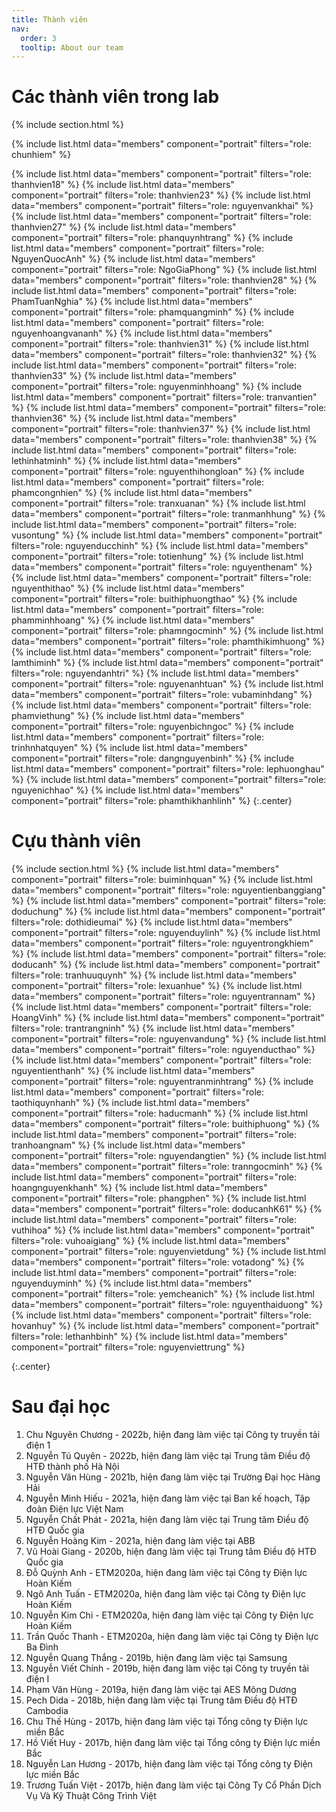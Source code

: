 ```yaml
---
title: Thành viên
nav:
  order: 3
  tooltip: About our team
---
```


# <i class="fas fa-users"></i>Các thành viên trong lab

{% include section.html %}


{%
  include list.html
  data="members"
  component="portrait"
  filters="role: chunhiem"
%}
<!-- {%
  include list.html
  data="members"
  component="portrait"
  filters="role: thanhvien1"
%}
{%
  include list.html
  data="members"
  component="portrait"
  filters="role: thanhvien2"
%} -->
<!-- {%
  include list.html
  data="members"
  component="portrait"
  filters="role: thanhvien6"
%} -->
<!--{%
  include list.html
  data="members"
  component="portrait"
  filters="role: thanhvien13"
%}
{%
  include list.html
  data="members"
  component="portrait"
  filters="role: thanhvien14"
%}
{%
  include list.html
  data="members"
  component="portrait"
  filters="role: thanhvien15"
%}-->
{%
  include list.html
  data="members"
  component="portrait"
  filters="role: thanhvien18"
%}
{%
  include list.html
  data="members"
  component="portrait"
  filters="role: thanhvien23"
%}
{%
  include list.html
  data="members"
  component="portrait"
  filters="role: nguyenvankhai"
%}
{%
  include list.html
  data="members"
  component="portrait"
  filters="role: thanhvien27"
%}
{%
  include list.html
  data="members"
  component="portrait"
  filters="role: phanquynhtrang"
%}
{%
  include list.html
  data="members"
  component="portrait"
  filters="role: NguyenQuocAnh"
%}
{%
  include list.html
  data="members"
  component="portrait"
  filters="role: NgoGiaPhong"
%}
{%
  include list.html
  data="members"
  component="portrait"
  filters="role: thanhvien28"
%}
{%
  include list.html
  data="members"
  component="portrait"
  filters="role: PhamTuanNghia"
%}
{%
  include list.html
  data="members"
  component="portrait"
  filters="role: phamquangminh"
%}
{%
  include list.html
  data="members"
  component="portrait"
  filters="role: nguyenhoangvananh"
%}
{%
  include list.html
  data="members"
  component="portrait"
  filters="role: thanhvien31"
%}
{%
  include list.html
  data="members"
  component="portrait"
  filters="role: thanhvien32"
%}
{%
  include list.html
  data="members"
  component="portrait"
  filters="role: thanhvien33"
%}
{%
  include list.html
  data="members"
  component="portrait"
  filters="role: nguyenminhhoang"
%}
{%
  include list.html
  data="members"
  component="portrait"
  filters="role: tranvantien"
%}
 {%
  include list.html
  data="members"
  component="portrait"
  filters="role: thanhvien36"
%} 
{%
  include list.html
  data="members"
  component="portrait"
  filters="role: thanhvien37"
%}
{%
  include list.html
  data="members"
  component="portrait"
  filters="role: thanhvien38"
%}
{%
  include list.html
  data="members"
  component="portrait"
  filters="role: lethinhatminh"
%}
{%
  include list.html
  data="members"
  component="portrait"
  filters="role: nguyenthihongloan"
%}
{%
  include list.html
  data="members"
  component="portrait"
  filters="role: phamcongnhien"
%}
{%
  include list.html
  data="members"
  component="portrait"
  filters="role: tranxuanan"
%}
{%
  include list.html
  data="members"
  component="portrait"
  filters="role: tranmanhhung"
%}
{%
  include list.html
  data="members"
  component="portrait"
  filters="role: vusontung"
%}
{%
  include list.html
  data="members"
  component="portrait"
  filters="role: nguyenducchinh"
%}
{%
  include list.html
  data="members"
  component="portrait"
  filters="role: totienhung"
%}
{%
  include list.html
  data="members"
  component="portrait"
  filters="role: nguyenthenam"
%}
{%
  include list.html
  data="members"
  component="portrait"
  filters="role: nguyenthithao"
%}
{%
  include list.html
  data="members"
  component="portrait"
  filters="role: buithiphuongthao"
%}
{%
  include list.html
  data="members"
  component="portrait"
  filters="role: phamminhhoang"
%}
{%
  include list.html
  data="members"
  component="portrait"
  filters="role: phamngocminh"
%}
{%
  include list.html
  data="members"
  component="portrait"
  filters="role: phamthikimhuong"
%}
{%
  include list.html
  data="members"
  component="portrait"
  filters="role: lamthiminh"
%}
{%
  include list.html
  data="members"
  component="portrait"
  filters="role: nguyendanhtri"
%}
{%
  include list.html
  data="members"
  component="portrait"
  filters="role: nguyenanhtuan"
%}
{%
  include list.html
  data="members"
  component="portrait"
  filters="role: vubaminhdang"
%}
{%
  include list.html
  data="members"
  component="portrait"
  filters="role: phamviethung"
%}
{%
  include list.html
  data="members"
  component="portrait"
  filters="role: nguyenbichngoc"
%}
{%
  include list.html
  data="members"
  component="portrait"
  filters="role: trinhnhatquyen"
%}
{%
  include list.html
  data="members"
  component="portrait"
  filters="role: dangnguyenbinh"
%}
{%
  include list.html
  data="members"
  component="portrait"
  filters="role: lephuonghau"
%}
{%
  include list.html
  data="members"
  component="portrait"
  filters="role: nguyenichhao"
%}
{%
  include list.html
  data="members"
  component="portrait"
  filters="role: phamthikhanhlinh"
%}
{:.center}

# <i class="fas fa-users"></i> Cựu thành viên    

{% include section.html %}
{%
  include list.html
  data="members"
  component="portrait"
  filters="role: buiminhquan"
%}
{%
  include list.html
  data="members"
  component="portrait"
  filters="role: nguyentienbanggiang"
%}
{%
  include list.html
  data="members"
  component="portrait"
  filters="role: doduchung"
%}
{%
  include list.html
  data="members"
  component="portrait"
  filters="role: dothidieumai"
%}
{%
  include list.html
  data="members"
  component="portrait"
  filters="role: nguyenduylinh"
%}
{%
  include list.html
  data="members"
  component="portrait"
  filters="role: nguyentrongkhiem"
%}
{%
  include list.html
  data="members"
  component="portrait"
  filters="role: doducanh"
%}
{%
  include list.html
  data="members"
  component="portrait"
  filters="role: tranhuuquynh"
%}
{%
  include list.html
  data="members"
  component="portrait"
  filters="role: lexuanhue"
%}
{%
  include list.html
  data="members"
  component="portrait"
  filters="role: nguyentrannam"
%}
{%
  include list.html
  data="members"
  component="portrait"
  filters="role: HoangVinh"
%}
{%
  include list.html
  data="members"
  component="portrait"
  filters="role: trantrangninh"
%}
{%
  include list.html
  data="members"
  component="portrait"
  filters="role: nguyenvandung"
%}
{%
  include list.html
  data="members"
  component="portrait"
  filters="role: nguyenducthao"
%}
{%
  include list.html
  data="members"
  component="portrait"
  filters="role: nguyentienthanh"
%}
{%
  include list.html
  data="members"
  component="portrait"
  filters="role: nguyentranminhtrang"
%}
{%
  include list.html
  data="members"
  component="portrait"
  filters="role: taothiquynhanh"
%}
{%
  include list.html
  data="members"
  component="portrait"
  filters="role: haducmanh"
%}
{%
  include list.html
  data="members"
  component="portrait"
  filters="role: buithiphuong"
%}
{%
  include list.html
  data="members"
  component="portrait"
  filters="role: tranhoangnam"
%}
{%
  include list.html
  data="members"
  component="portrait"
  filters="role: nguyendangtien"
%}
{%
  include list.html
  data="members"
  component="portrait"
  filters="role: tranngocminh"
%}
{%
  include list.html
  data="members"
  component="portrait"
  filters="role: hoangnguyenkhanh"
%}
{%
  include list.html
  data="members"
  component="portrait"
  filters="role: phangphen"
%}
{%
  include list.html
  data="members"
  component="portrait"
  filters="role: doducanhK61"
%}
{%
  include list.html
  data="members"
  component="portrait"
  filters="role: vuthihoa"
%}
{%
  include list.html
  data="members"
  component="portrait"
  filters="role: vuhoaigiang"
%}
{%
  include list.html
  data="members"
  component="portrait"
  filters="role: nguyenvietdung"
%}
{%
  include list.html
  data="members"
  component="portrait"
  filters="role: votadong"
%}
{%
  include list.html
  data="members"
  component="portrait"
  filters="role: nguyenduyminh"
%}
{%
  include list.html
  data="members"
  component="portrait"
  filters="role: yemcheanich"
%}
{%
  include list.html
  data="members"
  component="portrait"
  filters="role: nguyenthaiduong"
 %}
 {%
  include list.html
  data="members"
  component="portrait"
  filters="role: hovanhuy"
%}
{%
  include list.html
  data="members"
  component="portrait"
  filters="role: lethanhbinh"
%}
{%
  include list.html
  data="members"
  component="portrait"
  filters="role: nguyenviettrung"
%}

{:.center}
# <i class="fas fa-users"></i> Sau đại học

1. Chu Nguyên Chương - 2022b, hiện đang làm việc tại Công ty truyền tải điện 1 <br>
2. Nguyễn Tú Quyên - 2022b, hiện đang làm việc tại Trung tâm Điều độ HTĐ thành phố Hà Nội <br>
3. Nguyễn Văn Hùng - 2021b, hiện đang làm việc tại Trường Đại học Hàng Hải <br>
4. Nguyễn Minh Hiếu - 2021a, hiện đang làm việc tại Ban kế hoạch, Tập đoàn Điện lực Việt Nam <br>
5. Nguyễn Chất Phát - 2021a, hiện đang làm việc tại Trung tâm Điều độ HTĐ Quốc gia <br>
6. Nguyễn Hoàng Kim - 2021a, hiện đang làm việc tại ABB <br>
7.  Vũ Hoài Giang - 2020b, hiện đang làm việc tại Trung tâm Điều độ HTĐ Quốc gia <br>
8. Đỗ Quỳnh Anh - ETM2020a, hiện đang làm việc tại Công ty Điện lực Hoàn Kiếm <br>
9. Ngô Anh Tuấn - ETM2020a, hiện đang làm việc tại Công ty Điện lực Hoàn Kiếm <br>
10. Nguyễn Kim Chi - ETM2020a, hiện đang làm việc tại Công ty Điện lực Hoàn Kiếm <br>
11. Trần Quốc Thanh - ETM2020a, hiện đang làm việc tại Công ty Điện lực Ba Đình <br>
12. Nguyễn Quang Thắng - 2019b, hiện đang làm việc tại Samsung <br>
13. Nguyễn Viết Chính - 2019b, hiện đang làm việc tại Công ty truyền tải điện I <br>
14. Phạm Văn Hùng - 2019a, hiện đang làm việc tại AES Mông Dương <br>
15. Pech Dida - 2018b, hiện đang làm việc tại Trung tâm Điều độ HTĐ Cambodia <br>
16. Chu Thế Hùng - 2017b, hiện đang làm việc tại Tổng công ty Điện lực miền Bắc  <br>
17. Hồ Viết Huy - 2017b, hiện đang làm việc tại Tổng công ty Điện lực miền Bắc <br>
18. Nguyễn Lan Hương - 2017b, hiện đang làm việc tại Tổng công ty Điện lực miền Bắc <br>
19. Trương Tuấn Việt - 2017b, hiện đang làm việc tại Công Ty Cổ Phần Dịch Vụ Và Kỹ Thuật Công Trình Việt <br> 
